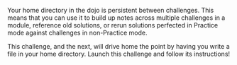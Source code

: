 Your home directory in the dojo is persistent between challenges.
This means that you can use it to build up notes across multiple challenges in a module, reference old solutions, or rerun solutions perfected in Practice mode against challenges in non-Practice mode.

This challenge, and the next, will drive home the point by having you write a file in your home directory.
Launch this challenge and follow its instructions!

